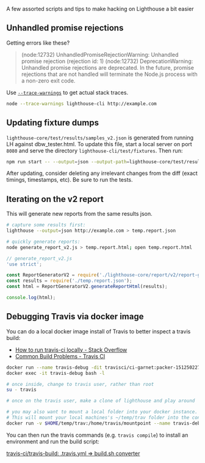 A few assorted scripts and tips to make hacking on Lighthouse a bit easier

## Unhandled promise rejections

Getting errors like these?

> (node:12732) UnhandledPromiseRejectionWarning: Unhandled promise rejection (rejection id: 1)
> (node:12732) DeprecationWarning: Unhandled promise rejections are deprecated. In the future, promise rejections that are not handled will terminate the Node.js process with a non-zero exit code.

Use [`--trace-warnings`](https://medium.com/@jasnell/introducing-process-warnings-in-node-v6-3096700537ee) to get actual stack traces.

```sh
node --trace-warnings lighthouse-cli http://example.com
```

## Updating fixture dumps

`lighthouse-core/test/results/samples_v2.json` is generated from running LH against
dbw_tester.html. To update this file, start a local server on port `8080` and serve the directory `lighthouse-cli/test/fixtures`. Then run:

```sh
npm run start -- --output=json --output-path=lighthouse-core/test/results/sample_v2.json http://localhost:8080/dobetterweb/dbw_tester.html
```

After updating, consider deleting any irrelevant changes from the diff (exact timings, timestamps, etc). Be sure to run the tests.

## Iterating on the v2 report

This will generate new reports from the same results json.

```sh
# capture some results first:
lighthouse --output=json http://example.com > temp.report.json

# quickly generate reports:
node generate_report_v2.js > temp.report.html; open temp.report.html
```
```js
// generate_report_v2.js
'use strict';

const ReportGeneratorV2 = require('./lighthouse-core/report/v2/report-generator');
const results = require('./temp.report.json');
const html = ReportGeneratorV2.generateReportHtml(results);

console.log(html);
```

## Debugging Travis via docker image

You can do a local docker image install of Travis to better inspect a travis build:

* [How to run travis-ci locally - Stack Overflow](https://stackoverflow.com/questions/21053657/how-to-run-travis-ci-locally)
* [Common Build Problems - Travis CI](https://docs.travis-ci.com/user/common-build-problems/#Troubleshooting-Locally-in-a-Docker-Image)

```sh
docker run --name travis-debug -dit travisci/ci-garnet:packer-1512502276-986baf0 /sbin/init
docker exec -it travis-debug bash -l

# once inside, change to travis user, rather than root
su - travis

# once on the travis user, make a clone of lighthouse and play around
```

```sh
# you may also want to mount a local folder into your docker instance.
# This will mount your local machines's ~/temp/trav folder into the container's /home/travis/mountpoint folder
docker run -v $HOME/temp/trav:/home/travis/mountpoint --name travis-debug -dit travisci/ci-garnet:packer-1496954857 /sbin/init

```

You can then run the travis commands (e.g. `travis compile`) to install an environment and run the build script:

[travis-ci/travis-build: .travis.yml =&gt; build.sh converter](https://github.com/travis-ci/travis-build#invocation)

